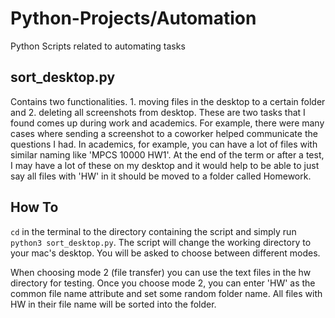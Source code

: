 # Python-Projects/Automation

Python Scripts related to automating tasks

## sort_desktop.py

Contains two functionalities. 1. moving files in the desktop to a certain folder and 2. deleting all screenshots from desktop. These are two tasks that I found comes up during work and academics. For example, there were many cases where sending a screenshot to a coworker helped communicate the questions I had. In academics, for example, you can have a lot of files with similar naming like 'MPCS 10000 HW1'. At the end of the term or after a test, I may have a lot of these on my desktop and it would help to be able to just say all files with 'HW' in it should be moved to a folder called Homework.

## How To

`cd` in the terminal to the directory containing the script and simply run `python3 sort_desktop.py`. The script will change the working directory to your mac's desktop. You will be asked to choose between different modes.

When choosing mode 2 (file transfer) you can use the text files in the hw directory for testing. Once you choose mode 2, you can enter 'HW' as the common file name attribute and set some random folder name. All files with HW in their file name will be sorted into the folder.
